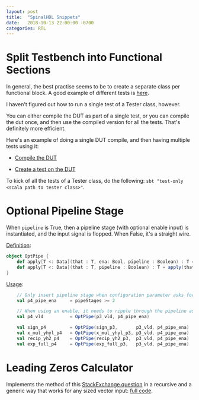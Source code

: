 ```yaml
---
layout: post
title:  "SpinalHDL Snippets"
date:   2018-10-13 22:00:00 -0700
categories: RTL
---
```


# Split Testbench into Functional Sections

In general, the best practise seems to be to create a separate class per functional block. A good example of different tests is 
[here](https://github.com/SpinalHDL/SpinalHDL/tree/a172df4d6e95ae5f21bbeb1989c7bcd1498b2675/tester/src/test/scala/spinal/tester/scalatest).

I haven't figured out how to run a single test of a Tester class, however.

You can either compile the DUT as part of a single test, or you can compile the dut once, and then use the compiled version for
all the tests. That's definitely more efficient.

Here's an example of doing a single DUT compile, and then having multiple tests using it:

* [Compile the DUT](https://github.com/SpinalHDL/SpinalHDL/blob/a172df4d6e95ae5f21bbeb1989c7bcd1498b2675/tester/src/test/scala/spinal/tester/scalatest/SpinalSimPerfTester.scala#L30)

* [Create a test on the DUT](https://github.com/SpinalHDL/SpinalHDL/blob/a172df4d6e95ae5f21bbeb1989c7bcd1498b2675/tester/src/test/scala/spinal/tester/scalatest/SpinalSimPerfTester.scala#L37)

To kick of all the tests of a Tester class, do the following: `sbt "test-only <scala path to tester class>"`. 

# Optional Pipeline Stage

When `pipeline` is True, then a pipeline stage (with optional enable input) is instantiated, and the input signal is flopped. When False, it's a 
straight wire.

[Definition](https://github.com/tomverbeure/math/blob/96c222e541adc4670dfe1929005a5ea14e2a7123/src/main/scala/math/Misc.scala#L95-L100):
```scala
object OptPipe {
    def apply[T <: Data](that : T, ena: Bool, pipeline : Boolean) : T = if (pipeline) RegNextWhen(that, ena) else that
    def apply[T <: Data](that : T, pipeline : Boolean) : T = apply(that, True, pipeline)
}
```

[Usage](https://github.com/tomverbeure/math/blob/96c222e541adc4670dfe1929005a5ea14e2a7123/src/main/scala/math/FpxxDiv.scala#L105-L112):
```scala
    // Only insert pipeline stage when configuration parameter asks for it
    val p4_pipe_ena     = pipeStages >= 2           

    // When using an enable, it needs to ripple through the pipeline as well... 
    val p4_vld          = OptPipe(p3_vld, p4_pipe_ena)

    val sign_p4         = OptPipe(sign_p3,       p3_vld, p4_pipe_ena)
    val x_mul_yhyl_p4   = OptPipe(x_mul_yhyl_p3, p3_vld, p4_pipe_ena)
    val recip_yh2_p4    = OptPipe(recip_yh2_p3,  p3_vld, p4_pipe_ena)
    val exp_full_p4     = OptPipe(exp_full_p3,   p3_vld, p4_pipe_ena)
```

# Leading Zeros Calculator

Implements the method of this [StackExchange question](https://electronics.stackexchange.com/questions/196914/verilog-synthesize-high-speed-leading-zero-count) 
in a recursive and a generic way that works for any sized vector input: 
[full code](https://github.com/tomverbeure/math/blob/96c222e541adc4670dfe1929005a5ea14e2a7123/src/main/scala/math/Misc.scala#L70-L93).



